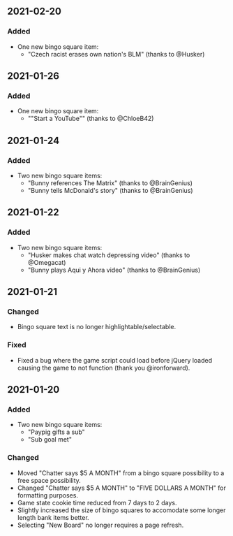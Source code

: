 ## 2021-02-20

### Added
- One new bingo square item:
    - "Czech racist erases own nation's BLM" (thanks to @Husker)

## 2021-01-26

### Added
- One new bingo square item:
    - "\"Start a YouTube\"" (thanks to @ChloeB42)

## 2021-01-24

### Added
- Two new bingo square items:
    - "Bunny references The Matrix" (thanks to @BrainGenius)
    - "Bunny tells McDonald's story" (thanks to @BrainGenius)

## 2021-01-22

### Added
- Two new bingo square items:
    - "Husker makes chat watch depressing video" (thanks to @Omegacat)
    - "Bunny plays Aqui y Ahora video" (thanks to @BrainGenius)

## 2021-01-21

### Changed
- Bingo square text is no longer highlightable/selectable.

### Fixed
- Fixed a bug where the game script could load before jQuery loaded causing the game to not function (thank you @ironforward).

## 2021-01-20

### Added
- Two new bingo square items:
    - "Paypig gifts a sub"
    - "Sub goal met"

### Changed
- Moved "Chatter says $5 A MONTH" from a bingo square possibility to a free space possibility.
- Changed "Chatter says $5 A MONTH" to "FIVE DOLLARS A MONTH" for formatting purposes.
- Game state cookie time reduced from 7 days to 2 days.
- Slightly increased the size of bingo squares to accomodate some longer length bank items better.
- Selecting "New Board" no longer requires a page refresh.

